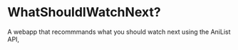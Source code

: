 # WhatShouldIWatchNext?
A webapp that recommmands what you should watch next using the AniList API,
